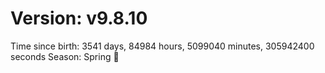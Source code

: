 # Version: v9.8.10
Time since birth: 3541 days, 84984 hours, 5099040 minutes, 305942400 seconds
Season: Spring 🌸
